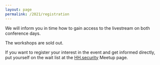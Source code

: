 ```yaml
---
layout: page
permalink: /2021/registration
---
```


We will inform you in time how to gain access to the livestream on both conference days.

The workshops are sold out.

If you want to register your interest in the event and get informed directly, put yourself on the wait list at the [HH.security](https://www.meetup.com/hh-security/events/277212682/) Meetup page.
